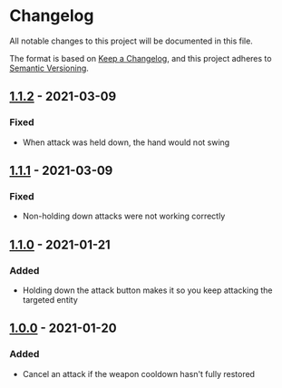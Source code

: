 # Changelog
All notable changes to this project will be documented in this file.

The format is based on [Keep a Changelog](https://keepachangelog.com/en/1.0.0/),
and this project adheres to [Semantic Versioning](https://semver.org/spec/v2.0.0.html).

## [1.1.2] - 2021-03-09
### Fixed
- When attack was held down, the hand would not swing

## [1.1.1] - 2021-03-09
### Fixed
- Non-holding down attacks were not working correctly

## [1.1.0] - 2021-01-21
### Added
- Holding down the attack button makes it so you keep attacking the targeted entity

## [1.0.0] - 2021-01-20
### Added
- Cancel an attack if the weapon cooldown hasn't fully restored

[1.1.2]: https://github.com/florensie/no-weak-attack/compare/v1.1.1..v1.1.2
[1.1.1]: https://github.com/florensie/no-weak-attack/compare/v1.1.0..v1.1.1
[1.1.0]: https://github.com/florensie/no-weak-attack/compare/v1.0.0..v1.1.0
[1.0.0]: https://github.com/florensie/no-weak-attack/releases/tag/v1.0.0

